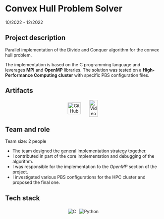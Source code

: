 # Convex Hull Problem Solver

10/2022 - 12/2022

## Project description

Parallel implementation of the Divide and Conquer algorithm for the convex hull problem. 

The implementation is based on the C programming language and leverages **MPI** and **OpenMP** libraries. The solution was tested on a **High-Performance Computing cluster** with specific PBS configuration files.

## Artifacts

<center>
  <div style="display: flex; flex-direction: row; justify-content: center; align-items: center; flex-wrap: wrap;">
    <a href="https://github.com/vicentinileonardo/parallel-convex-hull" target="_blank" class="btn">
    <img src="/img/icons8-github-90.png" alt="GitHub" width="80%" height=auto>
    </a>
    <a href="/projects/reports/parallel_convex_hull_solver.pdf" target="_blank" class="btn">
    <img src="/img/icons8-pdf-100.png" alt="Video" width="70%" height=auto>
    </a>
  </div>
</center>

## Team and role

Team size: 2 people

+ The team designed the general implementation strategy together. <br>
+ I contributed in part of the core implementation and debugging of the algorithm. <br>
+ I was responsible for the implementation fo the *OpenMP* section of the project. <br>
+ I investigated various PBS configurations for the HPC cluster and proposed the final one. <br>

## Tech stack

<center>
  <div style="display: flex; flex-direction: row; justify-content: center; align-items: center; flex-wrap: wrap;">
  <img src="https://img.shields.io/badge/C-00599C?style=for-the-badge&logo=c&logoColor=white" alt="C" style="margin: 5px;">
  <img src="https://img.shields.io/badge/Python-FFD43B?style=for-the-badge&logo=python&logoColor=blue" alt="Python" style="margin: 5px;">
  </div>
</center>

<br>
